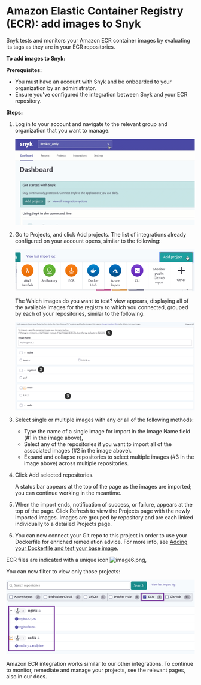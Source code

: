 # Amazon Elastic Container Registry \(ECR\): add images to Snyk

Snyk tests and monitors your Amazon ECR container images by evaluating its tags as they are in your ECR repositories.

**To add images to Snyk:**

**Prerequisites:**

* You must have an account with Snyk and be onboarded to your organization by an administrator.
* Ensure you've configured the integration between Snyk and your ECR repository.

**Steps:**

1. Log in to your account and navigate to the relevant group and organization that you want to manage.

   ![AddProjectMenu.gif](../../../.gitbook/assets/uuid-da316a4a-c823-cf03-f37f-5305446dc970-en.gif)

2. Go to Projects, and click Add projects. The list of integrations already configured on your account opens, similar to the following:

   ![AddProjectMenu.png](../../../.gitbook/assets/uuid-dd01aab7-482f-0fc2-01de-c2427a14a0e0-en.png)

   The Which images do you want to test? view appears, displaying all of the available images for the registry to which you connected, grouped by each of your repositories, similar to the following:

   ![AddImages.png](../../../.gitbook/assets/uuid-bd9cf629-f5fb-b28b-1fc1-40df2367a7f9-en.png)

3. Select single or multiple images with any or all of the following methods:
   * Type the name of a single image for import in the Image Name field \(\#1 in the image above\),
   * Select any of the repositories if you want to import all of the associated images \(\#2 in the image above\).
   * Expand and collapse repositories to select multiple images \(\#3 in the image above\) across multiple repositories.
4. Click Add selected repositories.

   A status bar appears at the top of the page as the images are imported; you can continue working in the meantime.

5. When the import ends, notification of success, or failure, appears at the top of the page. Click Refresh to view the Projects page with the newly imported images. Images are grouped by repository and are each linked individually to a detailed Projects page.
6. You can now connect your Git repo to this project in order to use your Dockerfile for enriched remediation advice. For more info, see [Adding your Dockerfile and test your base image](https://support.snyk.io/hc/articles/360003916218#UUID-9ab347a6-8af0-ef6c-5ebd-cec21fbfab29).

ECR files are indicated with a unique icon ![image6.png](https://support.snyk.io/hc/article_attachments/360007147358/uuid-31aa2b29-8686-5389-b5fc-1d3bd1176f9c-en.png),

You can now filter to view only those projects:

![](../../../.gitbook/assets/uuid-439e3f37-6e4f-0ffa-0c3c-63c56b45ba5a-en.png)

Amazon ECR integration works similar to our other integrations. To continue to monitor, remediate and manage your projects, see the relevant pages, also in our docs.

